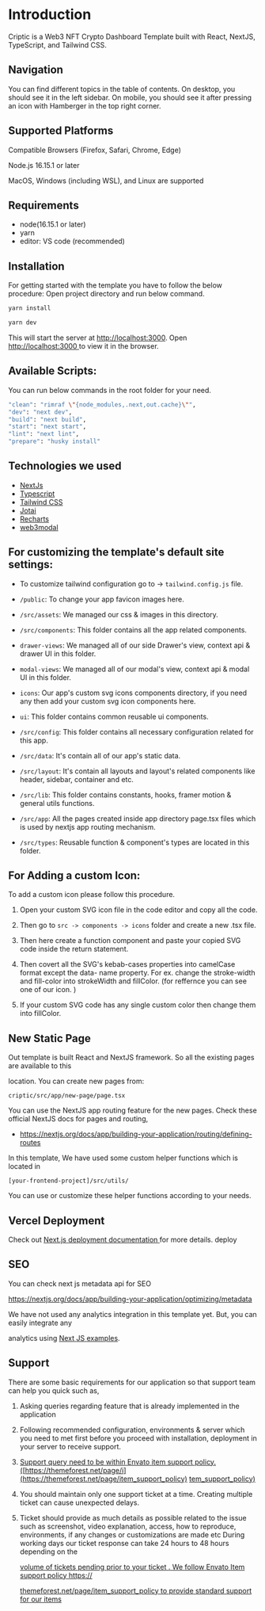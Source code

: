# Introduction

Criptic is a Web3 NFT Crypto Dashboard Template built with React, NextJS, TypeScript, and Tailwind CSS.

## Navigation

You can find different topics in the table of contents. On desktop, you should see it in the left
sidebar. On mobile, you should see it after pressing an icon with Hamberger in the top right
corner.

## Supported Platforms

Compatible Browsers (Firefox, Safari, Chrome, Edge)

Node.js 16.15.1 or later

MacOS, Windows (including WSL), and Linux are supported

## Requirements

- node(16.15.1 or later)
- yarn
- editor: VS code (recommended)

## Installation

For getting started with the template you have to follow the below procedure: Open project directory and run below command.

```sh
yarn install

yarn dev
```

This will start the server at [http://localhost:3000](http://localhost:3000/). Open [http://localhost:3000](http://localhost:3000/)[ ](http://localhost:3000/)to view it in the browser.

## Available Scripts:

You can run below commands in the root folder for your need.

```sh
"clean": "rimraf \"{node_modules,.next,out.cache}\"",
"dev": "next dev",
"build": "next build",
"start": "next start",
"lint": "next lint",
"prepare": "husky install"
```

## Technologies we used

- [NextJs](https://nextjs.org/)
- [Typescript](https://www.typescriptlang.org/)
- [Tailwind](https://tailwindcss.com/)[ ](https://tailwindcss.com/)[CSS](https://tailwindcss.com/)
- [Jotai](https://jotai.org/)
- [Recharts](https://recharts.org/)
- [web3modal](https://web3modal.com/)

## For customizing the template's default site settings:

- To customize tailwind configuration go to -> `tailwind.config.js` file.

- `/public`: To change your app favicon images here.

- `/src/assets`: We managed our css & images in this directory.

- `/src/components`: This folder contains all the app related components.

- `drawer-views`: We managed all of our side Drawer's view, context api & drawer UI in
  this folder.

- `modal-views`: We managed all of our modal's view, context api & modal UI in this
  folder.

- `icons`: Our app's custom svg icons components directory, if you need any then add
  your custom svg icon components here.

- `ui`: This folder contains common reusable ui components.

- `/src/config`: This folder contains all necessary configuration related for this app.

- `/src/data`: It's contain all of our app's static data.

- `/src/layout`: It's contain all layouts and layout's related components like header,
  sidebar, container and etc.

- `/src/lib`: This folder contains constants, hooks, framer motion & general utils
  functions.

- `/src/app`: All the pages created inside app directory page.tsx files which is used by nextjs app routing mechanism.

- `/src/types`: Reusable function & component's types are located in this folder.

## For Adding a custom Icon:

To add a custom icon please follow this procedure.

1.  Open your custom SVG icon file in the code editor and copy all the code.

2.  Then go to `src -> components -> icons` folder and create a new .tsx file.

3.  Then here create a function component and paste your copied SVG code inside the return
    statement.

4.  Then covert all the SVG's kebab-cases properties into camelCase format except the data-
    name property. For ex. change the stroke-width and fill-color into strokeWidth and fillColor.
    (for reffernce you can see one of our icon. )

5.  If your custom SVG code has any single custom color then change them into fillColor.

## New Static Page

Out template is built React and NextJS framework. So all the existing pages are available to this

location. You can create new pages from:

`criptic/src/app/new-page/page.tsx`

You can use the NextJS app routing feature for the new pages. Check these official NextJS docs for
pages and routing,

- <https://nextjs.org/docs/app/building-your-application/routing/defining-routes>

In this template, We have used some custom helper functions which is located in

`[your-frontend-project]/src/utils/`

You can use or customize these helper functions according to your needs.

## Vercel Deployment

Check out [Next.js](https://nextjs.org/docs/deployment)[ ](https://nextjs.org/docs/deployment)[deployment](https://nextjs.org/docs/deployment)[ ](https://nextjs.org/docs/deployment)[documentation](https://nextjs.org/docs/deployment)[ ](https://nextjs.org/docs/deployment)for more details. deploy

## SEO

You can check next js metadata api for SEO

<https://nextjs.org/docs/app/building-your-application/optimizing/metadata>

We have not used any analytics integration in this template yet. But, you can easily integrate any

analytics using [Next](https://github.com/vercel/next.js/tree/canary/examples)[ ](https://github.com/vercel/next.js/tree/canary/examples)[JS](https://github.com/vercel/next.js/tree/canary/examples)[ ](https://github.com/vercel/next.js/tree/canary/examples)[examples](https://github.com/vercel/next.js/tree/canary/examples).

## Support

There are some basic requirements for our application so that support team can help you
quick such as,

1. Asking queries regarding feature that is already implemented in the application

2. Following recommended configuration, environments & server which you need to met first
   before you proceed with installation, deployment in your server to receive support.

3. [Support](https://themeforest.net/page/item_support_policy)[ ](https://themeforest.net/page/item_support_policy)[query](https://themeforest.net/page/item_support_policy)[ ](https://themeforest.net/page/item_support_policy)[need](https://themeforest.net/page/item_support_policy)[ ](https://themeforest.net/page/item_support_policy)[to](https://themeforest.net/page/item_support_policy)[ ](https://themeforest.net/page/item_support_policy)[be](https://themeforest.net/page/item_support_policy)[ ](https://themeforest.net/page/item_support_policy)[within](https://themeforest.net/page/item_support_policy)[ ](https://themeforest.net/page/item_support_policy)[Envato](https://themeforest.net/page/item_support_policy)[ ](https://themeforest.net/page/item_support_policy)[item](https://themeforest.net/page/item_support_policy)[ ](https://themeforest.net/page/item_support_policy)[support](https://themeforest.net/page/item_support_policy)[ ](https://themeforest.net/page/item_support_policy)[policy.](https://themeforest.net/page/item_support_policy)[ ](https://themeforest.net/page/item_support_policy)[(](https://themeforest.net/page/item_support_policy)[https://themeforest.net/page/i](https://themeforest.net/page/item_support_policy)
   [tem_support_policy](https://themeforest.net/page/item_support_policy)[)](https://themeforest.net/page/item_support_policy)

4. You should maintain only one support ticket at a time. Creating multiple ticket can cause
   unexpected delays.

5. Ticket should provide as much details as possible related to the issue such as screenshot,
   video explanation, access, how to reproduce, environments, if any changes or customizations are made etc
   During working days our ticket response can take 24 hours to 48 hours depending on the

   [volume](https://themeforest.net/page/item_support_policy)[ ](https://themeforest.net/page/item_support_policy)[of](https://themeforest.net/page/item_support_policy)[ ](https://themeforest.net/page/item_support_policy)[tickets](https://themeforest.net/page/item_support_policy)[ ](https://themeforest.net/page/item_support_policy)[pending](https://themeforest.net/page/item_support_policy)[ ](https://themeforest.net/page/item_support_policy)[prior](https://themeforest.net/page/item_support_policy)[ ](https://themeforest.net/page/item_support_policy)[to](https://themeforest.net/page/item_support_policy)[ ](https://themeforest.net/page/item_support_policy)[your](https://themeforest.net/page/item_support_policy)[ ](https://themeforest.net/page/item_support_policy)[ticket](https://themeforest.net/page/item_support_policy)[ ](https://themeforest.net/page/item_support_policy)[.](https://themeforest.net/page/item_support_policy)[ ](https://themeforest.net/page/item_support_policy)[We](https://themeforest.net/page/item_support_policy)[ ](https://themeforest.net/page/item_support_policy)[follow](https://themeforest.net/page/item_support_policy)[ ](https://themeforest.net/page/item_support_policy)[Envato](https://themeforest.net/page/item_support_policy)[ ](https://themeforest.net/page/item_support_policy)[Item](https://themeforest.net/page/item_support_policy)[ ](https://themeforest.net/page/item_support_policy)[support](https://themeforest.net/page/item_support_policy)[ ](https://themeforest.net/page/item_support_policy)[policy](https://themeforest.net/page/item_support_policy)[ ](https://themeforest.net/page/item_support_policy)[https://](https://themeforest.net/page/item_support_policy)

   [themeforest.net/page/item_support_policy](https://themeforest.net/page/item_support_policy)[ ](https://themeforest.net/page/item_support_policy)[to](https://themeforest.net/page/item_support_policy)[ ](https://themeforest.net/page/item_support_policy)[provide](https://themeforest.net/page/item_support_policy)[ ](https://themeforest.net/page/item_support_policy)[standard](https://themeforest.net/page/item_support_policy)[ ](https://themeforest.net/page/item_support_policy)[support](https://themeforest.net/page/item_support_policy)[ ](https://themeforest.net/page/item_support_policy)[for](https://themeforest.net/page/item_support_policy)[ ](https://themeforest.net/page/item_support_policy)[our](https://themeforest.net/page/item_support_policy)[ ](https://themeforest.net/page/item_support_policy)[items](https://themeforest.net/page/item_support_policy)
